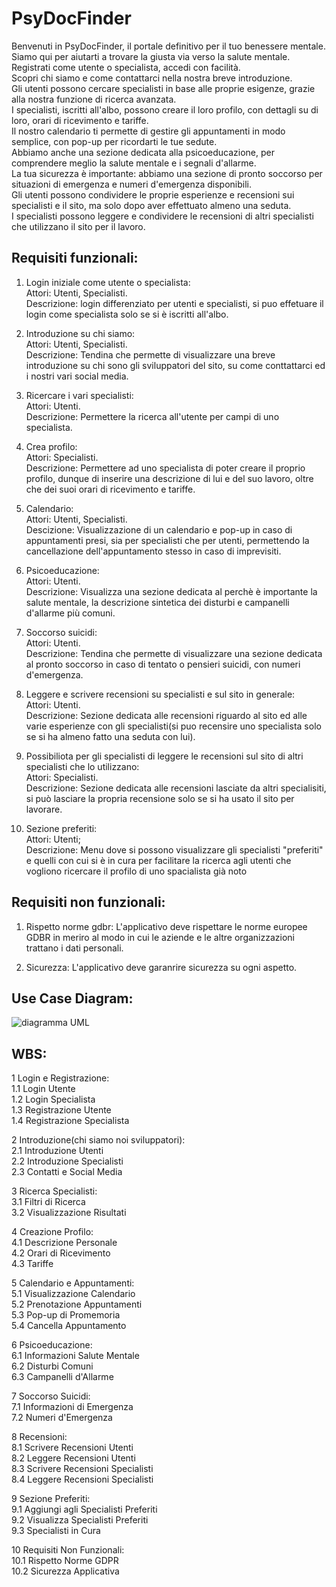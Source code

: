 # PsyDocFinder
Benvenuti in PsyDocFinder, il portale definitivo per il tuo benessere mentale.<br>
Siamo qui per aiutarti a trovare la giusta via verso la salute mentale.<br>
Registrati come utente o specialista, accedi con facilità.<br>
Scopri chi siamo e come contattarci nella nostra breve introduzione.<br>
Gli utenti possono cercare specialisti in base alle proprie esigenze, grazie alla nostra funzione di ricerca avanzata.<br>
I specialisti, iscritti all'albo, possono creare il loro profilo, con dettagli su di loro, orari di ricevimento e tariffe.<br>
Il nostro calendario ti permette di gestire gli appuntamenti in modo semplice, con pop-up per ricordarti le tue sedute.<br> 
Abbiamo anche una sezione dedicata alla psicoeducazione, per comprendere meglio la salute mentale e i segnali d'allarme.<br>
La tua sicurezza è importante: abbiamo una sezione di pronto soccorso per situazioni di emergenza e numeri d'emergenza disponibili.<br> 
Gli utenti possono condividere le proprie esperienze e recensioni sui specialisti e il sito, ma solo dopo aver effettuato almeno una seduta.<br> 
I specialisti possono leggere e condividere le recensioni di altri specialisti che utilizzano il sito per il lavoro.<br>


## Requisiti funzionali:

1) Login iniziale come utente o specialista:<br>
	Attori:	Utenti, Specialisti.<br>
	Descrizione: login differenziato per utenti e specialisti, si puo effetuare il login come specialista solo se si è iscritti all'albo.

2) Introduzione su chi siamo:<br>
	Attori: Utenti, Specialisti.<br>
	Descrizione: Tendina che permette di visualizzare una breve introduzione su chi sono gli sviluppatori del sito, su come conttattarci ed i nostri vari social media.

3) Ricercare i vari specialisti:<br>
	Attori: Utenti.<br>
	Descrizione: Permettere la ricerca all'utente per campi di uno specialista.

4) Crea profilo:<br>
	Attori: Specialisti.<br>
	Descrizione: Permettere ad uno specialista di poter creare il proprio profilo, dunque di inserire una descrizione di lui e del suo lavoro, oltre che dei suoi orari di ricevimento e tariffe.

5) Calendario:<br>
	Attori: Utenti, Specialisti.<br>
	Descizione: Visualizzazione di un calendario e pop-up in caso di appuntamenti presi, sia per specialisti che per utenti, permettendo la cancellazione dell'appuntamento stesso in caso di imprevisiti.

6) Psicoeducazione:<br>
	Attori: Utenti.<br>
	Descrizione: Visualizza una sezione dedicata al perchè è importante la salute mentale, la descrizione sintetica dei disturbi e campanelli d'allarme più comuni.

7) Soccorso suicidi:<br>
	Attori: Utenti.<br>
	Descrizione: Tendina che permette di visualizzare una sezione dedicata al pronto soccorso in caso di tentato o pensieri suicidi, con numeri d'emergenza.

8) Leggere e scrivere recensioni su specialisti e sul sito in generale:<br>
	Attori: Utenti.<br>
	Descrizione: Sezione dedicata alle recensioni riguardo al sito ed alle varie esperienze con gli specialisti(si puo recensire uno specialista solo se si ha almeno fatto una seduta con lui).

9) Possibiliota per gli specialisti di leggere le recensioni sul sito di altri specialisti che lo utilizzano:<br>
	Attori: Specialisti.<br>
	Descrizione: Sezione dedicata alle recensioni lasciate da altri specialisiti, si può lasciare la propria recensione solo se si ha usato il sito per lavorare.

10) Sezione preferiti:<br>
	Attori: Utenti;<br>
	Descrizione: Menu dove si possono visualizzare gli specialisti "preferiti" e quelli con cui si è in cura per facilitare la ricerca agli utenti che vogliono ricercare il profilo di uno spacialista già noto 


## Requisiti non funzionali:

1) Rispetto norme gdbr: L'applicativo deve rispettare le norme europee GDBR in meriro al modo in cui le aziende e le altre organizzazioni trattano i dati personali.
	
2) Sicurezza: L'applicativo deve garanrire sicurezza su ogni aspetto.

## Use Case Diagram:
![diagramma UML](https://yuml.me/52f5e449.png)

## WBS:

1 Login e Registrazione:<br>
1.1 Login Utente<br>
1.2 Login Specialista<br>
1.3 Registrazione Utente<br>
1.4 Registrazione Specialista<br>

2 Introduzione(chi siamo noi sviluppatori):<br>
2.1 Introduzione Utenti<br>
2.2 Introduzione Specialisti<br>
2.3 Contatti e Social Media<br>

3 Ricerca Specialisti:<br>
3.1 Filtri di Ricerca<br>
3.2 Visualizzazione Risultati<br>

4 Creazione Profilo:<br>
4.1 Descrizione Personale<br>
4.2 Orari di Ricevimento<br>
4.3 Tariffe<br>

5 Calendario e Appuntamenti:<br>
5.1 Visualizzazione Calendario<br>
5.2 Prenotazione Appuntamenti<br>
5.3 Pop-up di Promemoria<br>
5.4 Cancella Appuntamento<br>

6 Psicoeducazione:<br>
6.1 Informazioni Salute Mentale<br>
6.2 Disturbi Comuni<br>
6.3 Campanelli d'Allarme<br>

7 Soccorso Suicidi:<br>
7.1 Informazioni di Emergenza<br>
7.2 Numeri d'Emergenza<br>

8 Recensioni:<br>
8.1 Scrivere Recensioni Utenti<br>
8.2 Leggere Recensioni Utenti<br>
8.3 Scrivere Recensioni Specialisti<br>
8.4 Leggere Recensioni Specialisti<br>

9 Sezione Preferiti:<br>
9.1 Aggiungi agli Specialisti Preferiti<br>
9.2 Visualizza Specialisti Preferiti<br>
9.3 Specialisti in Cura<br>

10 Requisiti Non Funzionali:<br>
10.1 Rispetto Norme GDPR<br>
10.2 Sicurezza Applicativa<br>
